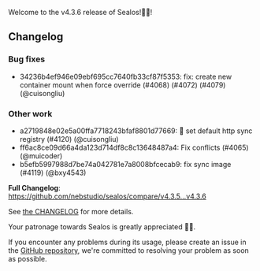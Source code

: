 Welcome to the v4.3.6 release of Sealos!🎉🎉!



## Changelog
### Bug fixes
* 34236b4ef946e09ebf695cc7640fb33cf87f5353: fix: create new container mount when force override (#4068) (#4072) (#4079) (@cuisongliu)
### Other work
* a2719848e02e5a00ffa7718243bfaf8801d77669: :bug: set default http sync registry (#4120) (@cuisongliu)
* ff6ac8ce09d66a4da123d714df8c8c13648487a4: Fix conflicts (#4065) (@muicoder)
* b5efb5997988d7be74a042781e7a8008bfcecab9: fix sync image (#4119) (@bxy4543)

**Full Changelog**: https://github.com/nebstudio/sealos/compare/v4.3.5...v4.3.6

See [the CHANGELOG](https://github.com/nebstudio/sealos/blob/main/CHANGELOG/CHANGELOG.md) for more details.

Your patronage towards Sealos is greatly appreciated 🎉🎉.

If you encounter any problems during its usage, please create an issue in the [GitHub repository](https://github.com/nebstudio/sealos), we're committed to resolving your problem as soon as possible.
